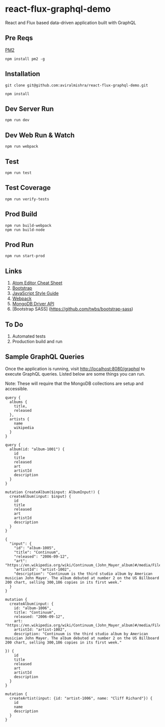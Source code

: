 # react-flux-graphql-demo

React and Flux based data-driven application built with GraphQL

## Pre Reqs

[PM2](https://www.npmjs.com/package/pm2)

```
npm install pm2 -g
```

## Installation

```
git clone git@github.com:aviralmishra/react-flux-graphql-demo.git

npm install
```

## Dev Server Run

```
npm run dev
```

## Dev Web Run & Watch

```
npm run webpack
```

## Test

```
npm run test
```

## Test Coverage

```
npm run verify-tests
```

## Prod Build

```
npm run build-webpack
npm run build-node
```

## Prod Run

```
npm run start-prod
```

## Links

1. [Atom Editor Cheat Sheet](https://gist.github.com/chrissimpkins/5bf5686bae86b8129bee#atom_search)
2. [Bootstrap](http://getbootstrap.com/docs/3.3/css/)
3. [JavaScript Style Guide](https://github.com/airbnb/javascript)
4. [Webpack](https://github.com/webpack/docs/wiki/configuration)
5. [MongoDB Driver API](http://mongodb.github.io/node-mongodb-native/3.0/api/)
6. [Bootstrap SASS] (<https://github.com/twbs/bootstrap-sass>)

## To Do

1. Automated tests
2. Production build and run

## Sample GraphQL Queries

Once the application is running, visit <http://localhost:8080/graphql> to execute GraphQL queries. Listed below are some things you can run.

Note: These will require that the MongoDB collections are setup and accessible.

```
query {
  albums {
    title,
    released
  },
  artists {
    name
    wikipedia
  }
}
```

```
query {
  album(id: "album-1001") {
    id
    title
    released
    art
    artistId
    description
  }
}
```

```
mutation CreateAlbum($input: AlbumInput!) {
  createAlbum(input: $input) {
    id
    title
    released
    art
    artistId
    description
  }
}

{
  "input": {
    "id": "album-1005",
    "title": "Continuum",
    "released": "2006-09-12",
    "art": "https://en.wikipedia.org/wiki/Continuum_(John_Mayer_album)#/media/File:Continuum_(album).png",
    "artistId": "artist-1002",
    "description": "Continuum is the third studio album by American musician John Mayer. The album debuted at number 2 on the US Billboard 200 chart, selling 300,186 copies in its first week."
  }
}
```

```
mutation {
  createAlbum(input: {
    id: "album-1006",
    title: "Continuum",
    released: "2006-09-12",
    art: "https://en.wikipedia.org/wiki/Continuum_(John_Mayer_album)#/media/File:Continuum_(album).png",
    artistId: "artist-1002",
    description: "Continuum is the third studio album by American musician John Mayer. The album debuted at number 2 on the US Billboard 200 chart, selling 300,186 copies in its first week."

}) {
    id
    title
    released
    art
    artistId
    description
  }
}
```

```
mutation {
  createArtist(input: {id: "artist-1006", name: "Cliff Richard"}) {
    id
    name
    description
  }
}
```

